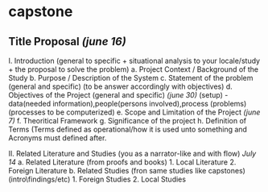 # capstone
## Title Proposal *_(june 16)_*

I. Introduction (general to specific + situational analysis to your locale/study + the proposal to solve the problem)
  a. Project Context / Background of the Study
  b. Purpose / Description of the System
  c. Statement of the problem (general and specific) (to be answer accordingly with objectives)
  d. Objectives of the Project  (general and specific)      *_(june 30)_*
      (setup) - data(needed information),people(persons involved),process
      (problems)
      (processes to be computerized)
  e. Scope and Limitation of the Project      *_(june 7)_*
  f. Theoritical Framework
  g. Significance of the project
  h. Definition of Terms (Terms defined as operational/how it is used unto something and Acronyms must defined after.
 
II. Related Literature and Studies (you as a narrator-like and with flow)     *_July 14_*
  a. Related Literature (from proofs and books)
    1. Local Literature
    2. Foreign Literature
  b. Related Studies    (fron same studies like capstones) (intro\findings/etc)
    1. Foreign Studies
    2. Local Studies
  

